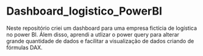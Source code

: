 # Dashboard_logistico_PowerBI
 Neste repositório criei um  dashboard para uma empresa fictícia de logística no power BI. Álem disso, aprendi a utlizar o power query para alterar grande quantidade de dados e facilitar a visualização de dados criando de fórmulas DAX.
